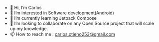 - 👋 Hi, I’m Carlos
- 👀 I’m interested in Software development(Android)
- 🌱 I’m currently learning Jetpack Compose
- 💞️ I’m looking to collaborate on any Open Source project that will scale up my knowledge.
- 📫 How to reach me : carlos.otieno253@gmail.com

<!---
carlo7/carlo7 is a ✨ special ✨ repository because its `README.md` (this file) appears on your GitHub profile.
You can click the Preview link to take a look at your changes.
--->
